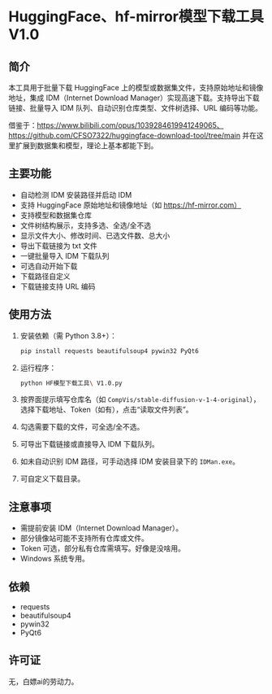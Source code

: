 # HuggingFace、hf-mirror模型下载工具 V1.0

## 简介

本工具用于批量下载 HuggingFace 上的模型或数据集文件，支持原始地址和镜像地址，集成 IDM（Internet Download Manager）实现高速下载。支持导出下载链接、批量导入 IDM 队列、自动识别仓库类型、文件树选择、URL 编码等功能。

借鉴于：https://www.bilibili.com/opus/1039284619941249065、https://github.com/CFSO7322/huggingface-download-tool/tree/main
并在这里扩展到数据集和模型，理论上基本都能下到。

## 主要功能

- 自动检测 IDM 安装路径并启动 IDM
- 支持 HuggingFace 原始地址和镜像地址（如 https://hf-mirror.com）
- 支持模型和数据集仓库
- 文件树结构展示，支持多选、全选/全不选
- 显示文件大小、修改时间、已选文件数、总大小
- 导出下载链接为 txt 文件
- 一键批量导入 IDM 下载队列
- 可选自动开始下载
- 下载路径自定义
- 下载链接支持 URL 编码

## 使用方法

1. 安装依赖（需 Python 3.8+）：

   ```sh
   pip install requests beautifulsoup4 pywin32 PyQt6
   ```

2. 运行程序：

   ```sh
   python HF模型下载工具\ V1.0.py
   ```

3. 按界面提示填写仓库名（如 `CompVis/stable-diffusion-v-1-4-original`），选择下载地址、Token（如有），点击“读取文件列表”。
4. 勾选需要下载的文件，可全选/全不选。
5. 可导出下载链接或直接导入 IDM 下载队列。
6. 如未自动识别 IDM 路径，可手动选择 IDM 安装目录下的 `IDMan.exe`。
7. 可自定义下载目录。

## 注意事项

- 需提前安装 IDM（Internet Download Manager）。
- 部分镜像站可能不支持所有仓库或文件。
- Token 可选，部分私有仓库需填写。好像是没啥用。
- Windows 系统专用。

## 依赖

- requests
- beautifulsoup4
- pywin32
- PyQt6

## 许可证

无，白嫖ai的劳动力。
